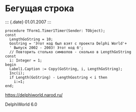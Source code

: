 Бегущая строка
==============

::: {.date}
01.01.2007
:::

    procedure TForm1.Timer1Timer(Sender: TObject);
    const
      LengthGoString = 10;
      Gostring = 'Этот код был взят с проекта Delphi World'+
      ' Выпуск 2002 - 2003! Этот код б';
      // Повторить столько символов - сколько в LengthGoString
    const
      i: Integer = 1;
    begin
      Label1.Caption := Copy(GoString, i, LengthGoString);
      Inc(i);
      if Length(GoString) - LengthGostring < i then
        i:=1;
    end;
     

<https://delphiworld.narod.ru/>

DelphiWorld 6.0
